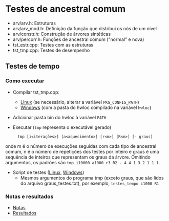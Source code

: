 # Testes de ancestral comum

- arv/arv.h: Estruturas
- arv/arv_mod.h: Definição da função que distribui os nós de um nível
- arv/constr.h: Construção de árvores sintéticas
- arv/percorr.h: Funções de ancestral comum ("normal" e nova)
- tst_estr.cpp: Testes com as estruturas
- tst_tmp.cpp: Testes de desempenho

## Testes de tempo

### Como executar

- Compilar tst_tmp.cpp:
  - [Linux](comptmp.sh) (se necessário, alterar a variável `PKG_CONFIG_PATH`)
  - [Windows](comptmp.bat) (com a pasta do hwloc compilado na variável `hwloc`)
- Adicionar pasta bin do hwloc à variável `PATH`
- Executar (`tmp` representa o executável gerado)

        tmp [i<iterações>] [a<aquecimento>] [r<m>] [R<n>] [- graus]

onde m é o número de execuções seguidas com cada tipo de ancestral comum,
n é o número de repetições dos testes por inteiro
e graus é uma sequência de inteiros que representam os graus da árvore.
Omitindo argumentos, os padrões são `tmp i10000 a1000 r3 R2 - 4 4 1 3 2 1 1 1`.
  - Script de testes ([Linux](testes_tempo.sh), [Windows](testes_tempo.bat))
    - Mesmos argumentos do programa tmp (exceto graus, que são lidos do arquivo
graus_testes.txt), por exemplo, `testes_tempo i1000 R1`

### Notas e resultados

- [Notas](Notas.md)
- [Resultados](Resultados.txt)
